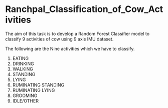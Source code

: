 # Ranchpal_Classification_of_Cow_Activities

The aim of this task is to develop a Random Forest Classifier model to classify 9 activities of cow using 9 axis IMU dataset.

The following are the Nine activities which we have to classify.

1. EATING 
2. DRINKING 
3. WALKING 
4. STANDING 
5. LYING 
6. RUMINATING STANDING 
7. RUMINATING LYING 
8. GROOMING 
9. IDLE/OTHER
